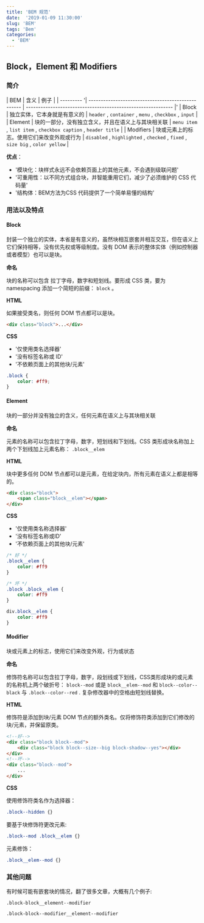 ```yaml
---
title: 'BEM 规范'
date:  '2019-01-09 11:30:00'
slug: 'BEM'
tags: 'Bem'
categories: 
  - 'BEM'
---
```


## Block，Element 和 Modifiers

### 简介

| BEM       | 含义                                               | 例子                                                         |
| --------- '| -------------------------------------------------- | ------------------------------------------------------------ |'
| Block     | 独立实体，它本身就是有意义的                       | `header` , `container` , `menu` , `checkbox` , `input` |
| Element   | 块的一部分，没有独立含义，并且在语义上与其块相关联 | `menu item` , `list item` , `checkbox caption` , `header title` |
| Modifiers | 块或元素上的标志。使用它们来改变外观或行为         | `disabled` , `highlighted` , `checked` , `fixed` , `size big` , `color yellow` |

**优点**：

* '模块化：块样式永远不会依赖页面上的其他元素，不会遇到级联问题'
* '可重用性：以不同方式组合块，并智能重用它们，减少了必须维护的 CSS 代码量'
* '结构体：BEM方法为CSS 代码提供了一个简单易懂的结构'

### 用法以及特点

#### **Block**

封装一个独立的实体，本省是有意义的，虽然块相互嵌套并相互交互，但在语义上它们保持相等，没有优先权或等级制度。没有 DOM 表示的整体实体（例如控制器或者模型）也可以是块。

**命名**

块的名称可以包含 拉丁字母，数字和短划线。要形成 CSS 类，要为 namespacing 添加一个简短的前缀： `block` 。

**HTML**

如果接受类名，则任何 DOM 节点都可以是块。

```html
<div class="block">...</div>
```

**CSS**

* '仅使用类名选择器'
* '没有标签名称或 ID'
* '不依赖页面上的其他块/元素'

```css
.block {
    color: #ff9;
}
```

#### **Element**

块的一部分并没有独立的含义，任何元素在语义上与其块相关联

**命名**

元素的名称可以包含拉丁字母，数字，短划线和下划线。CSS 类形成块名称加上两个下划线加上元素名称： `.block__elem`

**HTML**

块中更多任何 DOM 节点都可以是元素，在给定块内，所有元素在语义上都是相等的。

```html
<div class="block">
    <span class="block__elem"></span>
</div>
```

**CSS**

* '仅使用类名称选择器'
* '没有标签名称或ID'
* '不依赖页面上的其他块/元素'

```css
/* 好 */
.block__elem {
    color: #ff9
}

/* 坏 */
.block .block__elem {
    color: #ff9
}

div.block__elem {
    color: #ff9
}
```

#### **Modifier**

块或元素上的标志，使用它们来改变外观，行为或状态

**命名**

修饰符名称可以包含拉丁字母，数字，段划线或下划线，CSS类形成块的或元素的名称机上两个破折号： `block--mod` 或是 `block__elem--mod` 和 `block--color--black` 与 `.block--color--red` . 复杂修改器中的空格由短划线替换。

**HTML**

修饰符是添加到块/元素 DOM 节点的额外类名。仅将修饰符类添加到它们修改的块/元素，并保留原类。

```html
<!--好-->
<div class="block block--mod">
    <div class="block block--size--big block-shadow--yes"></div>
</div>
<!--坏-->
<div class="block--mod">
    ...
</div>
```

**CSS**

使用修饰符类名作为选择器：

```css
.block--hidden {}
```

要基于块修饰符更改元素:

```css
.block--mod .block__elem {}
```

元素修饰：

```css
.block__elem--mod {}
```

### 其他问题

有时候可能有嵌套块的情况，翻了很多文章，大概有几个例子:

 `.block-block__element--modifier`

 `.block-block--modifier__element--modifier`

